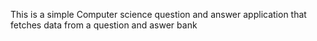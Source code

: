 This is a simple Computer science question and answer application that fetches data from a question and aswer bank
